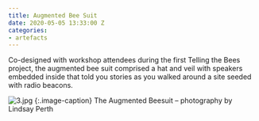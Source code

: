 ```yaml
---
title: Augmented Bee Suit
date: 2020-05-05 13:33:00 Z
categories:
- artefacts
---
```


Co-designed with workshop attendees during the first Telling the Bees project, the augmented bee suit comprised a hat and veil with speakers embedded inside that told you stories as you walked around a site seeded with radio beacons.

![3.jpg](/uploads/3.jpg)
{:.image-caption}
The Augmented Beesuit – photography by Lindsay Perth